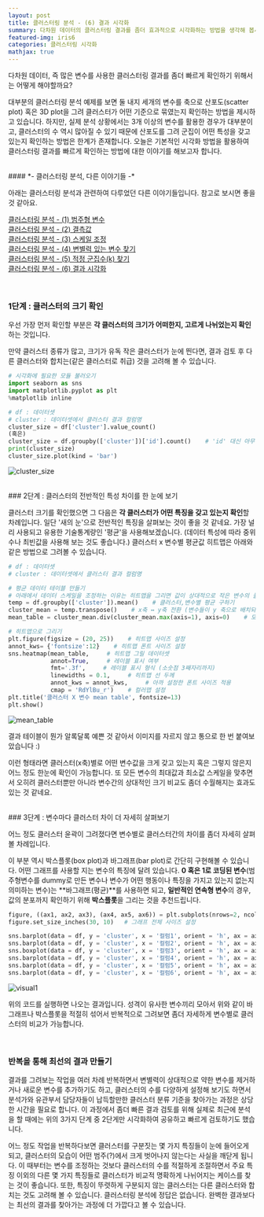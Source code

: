 ```yaml
---
layout: post
title: 클러스터링 분석 - (6) 결과 시각화
summary: 다차원 데이터의 클러스터링 결과를 좀더 효과적으로 시각화하는 방법을 생각해 봅시다.
featured-img: iris6
categories: 클러스터링 시각화
mathjax: true
---
```


다차원 데이터, 즉 많은 변수를 사용한 클러스터링 결과를 좀더 빠르게 확인하기 위해서는 어떻게 해야할까요?    

대부분의 클러스터링 분석 예제를 보면 둘 내지 세개의 변수를 축으로 산포도(scatter plot) 혹은 3D plot을 그려 클러스터가 어떤 기준으로 묶였는지 확인하는 방법을 제시하고 있습니다. 하지만, 실제 분석 상황에서는 3개 이상의 변수를 활용한 경우가 대부분이고, 클러스터의 수 역시 많아질 수 있기 때문에 산포도를 그려 군집이 어떤 특성을 갖고 있는지 확인하는 방법은 한계가 존재합니다. 오늘은 기본적인 시각화 방법을 활용하여 클러스터링 결과를 빠르게 확인하는 방법에 대한 이야기를 해보고자 합니다.     


<br>
#### *- 클러스터링 분석, 다른 이야기들 -*

아래는 클러스터링 분석과 관련하여 다루었던 다른 이야기들입니다. 참고로 보시면 좋을 것 같아요.

[1]:https://hweejin-lim.github.io/%ED%81%B4%EB%9F%AC%EC%8A%A4%ED%84%B0%EB%A7%81-%EB%B6%84%EC%84%9D-(1)-%EB%B2%94%EC%A3%BC%ED%98%95-%EB%B3%80%EC%88%98/
[2]:https://hweejin-lim.github.io/%ED%81%B4%EB%9F%AC%EC%8A%A4%ED%84%B0%EB%A7%81-%EB%B6%84%EC%84%9D-(2)-%EA%B2%B0%EC%B8%A1%EA%B0%92/
[3]:https://hweejin-lim.github.io/%ED%81%B4%EB%9F%AC%EC%8A%A4%ED%84%B0%EB%A7%81-%EB%B6%84%EC%84%9D-(3)-%EC%8A%A4%EC%BC%80%EC%9D%BC-%EC%A1%B0%EC%A0%95/
[4]:https://hweejin-lim.github.io/%ED%81%B4%EB%9F%AC%EC%8A%A4%ED%84%B0%EB%A7%81-%EB%B6%84%EC%84%9D-(4)-%EB%B3%80%EB%B3%84%EB%A0%A5-%EC%9E%88%EB%8A%94-%EB%B3%80%EC%88%98-%EC%B0%BE%EA%B8%B0/
[5]:https://hweejin-lim.github.io/%ED%81%B4%EB%9F%AC%EC%8A%A4%ED%84%B0%EB%A7%81-%EB%B6%84%EC%84%9D-(5)-%EC%A0%81%EC%A0%95-%EA%B5%B0%EC%A7%91%EC%88%98(k)-%EC%B0%BE%EA%B8%B0/
[6]:https://hweejin-lim.github.io/%ED%81%B4%EB%9F%AC%EC%8A%A4%ED%84%B0%EB%A7%81-%EB%B6%84%EC%84%9D-(6)-%EA%B2%B0%EA%B3%BC-%EC%8B%9C%EA%B0%81%ED%99%94/     
[클러스터링 분석 - (1) 범주형 변수][1]    
[클러스터링 분석 - (2) 결측값][2]    
[클러스터링 분석 - (3) 스케일 조정][3]    
[클러스터링 분석 - (4) 변별력 있는 변수 찾기][4]    
[클러스터링 분석 - (5) 적정 군집수(k) 찾기][5]     
[클러스터링 분석 - (6) 결과 시각화][6]      

<br>




### 1단계 : 클러스터의 크기 확인

우선 가장 먼저 확인할 부분은 **각 클러스터의 크기가 어떠한지, 고르게 나뉘었는지 확인**하는 것입니다.    

만약 클러스터 종류가 많고, 크기가 유독 작은 클러스터가 눈에 띈다면, 결과 검토 후 다른 클러스터와 합치는(같은 클러스터로 취급) 것을 고려해 볼 수 있습니다.    
    
```python
# 시각화에 필요한 모듈 불러오기
import seaborn as sns
import matplotlib.pyplot as plt
%matplotlib inline

# df : 데이터셋
# cluster : 데이터셋에서 클러스터 결과 컬럼명
cluster_size = df['cluster'].value_count()
(혹은)
cluster_size = df.groupby(['cluster'])['id'].count()    # 'id' 대신 아무 컬럼 이름을 적어도 무방
print(cluster_size)
cluster_size.plot(kind = 'bar')
```
![cluster_size](https://drive.google.com/uc?id=1jKIaXa9rO2QeF48Wcbn1n-U5gOIMIzD0)





<br>
### 2단계 : 클러스터의 전반적인 특성 차이를 한 눈에 보기

클러스터 크기를 확인했으면 그 다음은 **각 클러스터가 어떤 특징을 갖고 있는지 확인**할 차례입니다. 일단 '새의 눈'으로 전반적인 특징을 살펴보는 것이 좋을 것 같네요. 가장 널리 사용되고 유용한 기술통계량인 '평균'을 사용해보겠습니다. (데이터 특성에 따라 중위수나 최빈값을 사용해 보는 것도 좋습니다.) 클러스터 x 변수별 평균값 히트맵은 아래와 같은 방법으로 그려볼 수 있습니다.    
    
```python
# df : 데이터셋
# cluster : 데이터셋에서 클러스터 결과 컬럼명

# 평균 데이터 테이블 만들기
# 아래에서 데이터 스케일을 조정하는 이유는 히트맵을 그리면 값이 상대적으로 작은 변수의 클러스터간 특징 차이가 보이지 않기 때문입니다. 결국 눈에 잘 띄게 하기 위함!
temp = df.groupby(['cluster']).mean()    # 클러스터,변수별 평균 구하기
cluster_mean = temp.transpose()    # x축 ↔ y축 전환 (변수들이 y 축으로 배치되게끔)
mean_table = cluster_mean.div(cluster_mean.max(axis=1), axis=0)    # 모든 변수의 최대값이 1, 최소값이 0이 되도록 데이터 스케일 조정

# 히트맵으로 그리기
plt.figure(figsize = (20, 25))    # 히트맵 사이즈 설정
annot_kws= {'fontsize':12}    # 히트맵 폰트 사이즈 설정
sns.heatmap(mean_table,     # 히트맵 그릴 데이터셋
			annot=True,     # 레이블 표시 여부
            fmt='.3f',     # 레이블 표시 형식 (소숫점 3째자리까지)
            linewidths = 0.1,     # 히트맵 선 두께
            annot_kws = annot_kws,     # 아까 설정한 폰트 사이즈 적용
            cmap = 'RdYlBu_r')    # 컬러맵 설정
plt.title('클러스터 X 변수 mean table', fontsize=13)
plt.show()
```
![mean_table](https://drive.google.com/uc?id=1fLmJM5M4Jw382XA_TP8uD3xz1C85z08K)    

결과 테이블이 뭔가 알록달록 예쁜 것 같아서 이미지를 자르지 않고 통으로 한 번 붙여보았습니다 :)   

이런 형태라면 클러스터(x축)별로 어떤 변수값을 크게 갖고 있는지 혹은 그렇지 않은지 어느 정도 한눈에 확인이 가능합니다. 또 모든 변수의 최대값과 최소값 스케일을 맞추면서 오히려 클러스터뿐만 아니라 변수간의 상대적인 크기 비교도 좀더 수월해지는 효과도 있는 것 같네요.    




<br>
### 3단계 : 변수마다 클러스터 차이 더 자세히 살펴보기

어느 정도 클러스터 윤곽이 그려졌다면 변수별로 클러스터간의 차이를 좀더 자세히 살펴볼 차례입니다.   

이 부분 역시 박스플롯(box plot)과 바그래프(bar plot)로 간단히 구현해볼 수 있습니다. 어떤 그래프를 사용할 지는 변수의 특징에 달려 있습니다. **0 혹은 1로 코딩된 변수**(범주형변수를 dummy로 만든 변수나 변수가 어떤 행동이나 특징을 가지고 있는지 없는지 의미하는 변수)는 **바그래프(평균)**를 사용하면 되고, **일반적인 연속형 변수**의 경우, 값의 분포까지 확인하기 위해 **박스플롯**을 그리는 것을 추천드립니다.    

```python
figure, ((ax1, ax2, ax3), (ax4, ax5, ax6)) = plt.subplots(nrows=2, ncols=3)   # 그래프를 2행 3열로 배치
figure.set_size_inches(30, 10)   # 그래프 전체 사이즈 설정

sns.barplot(data = df, y = 'cluster', x = '컬럼1', orient = 'h', ax = ax1)   # x축:값, y축:클러스터
sns.barplot(data = df, y = 'cluster', x = '컬럼2', orient = 'h', ax = ax2)
sns.boxplot(data = df, y = 'cluster', x = '컬럼3', orient = 'h', ax = ax3)   # boxplot
sns.barplot(data = df, y = 'cluster', x = '컬럼4', orient = 'h', ax = ax4)
sns.barplot(data = df, y = 'cluster', x = '컬럼5', orient = 'h', ax = ax5)
sns.barplot(data = df, y = 'cluster', x = '컬럼6', orient = 'h', ax = ax6)
```
![visual1](https://drive.google.com/uc?id=1JgCF7iStQgopyUvpO360N4iJkCnL9MQ-)    

위의 코드를 실행하면 나오는 결과입니다. 성격이 유사한 변수끼리 모아서 위와 같이 바그래프나 박스플롯을 적절히 섞어서 반복적으로 그려보면 좀더 자세하게 변수별로 클러스터의 비교가 가능합니다.    



<br>

### 반복을 통해 최선의 결과 만들기

결과를 그려보는 작업을 여러 차례 반복하면서 변별력이 상대적으로 약한 변수를 제거하거나 새로운 변수를 추가하기도 하고, 클러스터의 수를 다양하게 설정해 보기도 하면서 분석가와 유관부서 담당자들이 납득할만한 클러스터 분류 기준을 찾아가는 과정은 상당한 시간을 필요로 합니다. 이 과정에서 좀더 빠른 결과 검토를 위해 실제로 최근에 분석을 할 때에는 위의 3가지 단계 중 2단게만 시각화하여 공유하고 빠르게 검토하기도 했습니다.     

어느 정도 작업을 반복하다보면 클러스터를 구분짓는 몇 가지 특징들이 눈에 들어오게 되고, 클러스터의 모습이 어떤 범주(?)에서 크게 벗어나지 않는다는 사실을 깨닫게 됩니다. 이 때부터는 변수를 조정하는 것보다 클러스터의 수를 적절하게 조절하면서 주요 특징 이외의 다른 몇 가지 특징들로 클러스터가 비교적 명확하게 나뉘어지는 케이스를 찾는 것이 좋습니다. 또한, 특징이 뚜렷하게 구분되지 않는 클러스터는 다른 클러스터와 합치는 것도 고려해 볼 수 있습니다. 클러스터링 분석에 정답은 없습니다. 완벽한 결과보다는 최선의 결과를 찾아가는 과정에 더 가깝다고 볼 수 있습니다.   


<br>






















